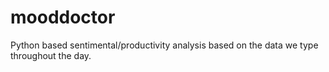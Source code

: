 # mooddoctor
Python based sentimental/productivity analysis based on the data we type throughout the day.
